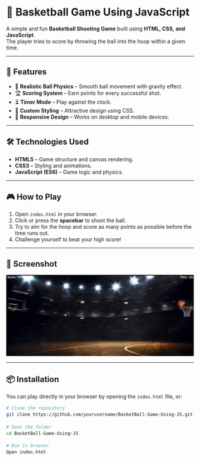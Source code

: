 # 🏀 Basketball Game Using JavaScript

A simple and fun **Basketball Shooting Game** built using **HTML, CSS, and JavaScript**.  
The player tries to score by throwing the ball into the hoop within a given time.

---

## 🚀 Features
- 🎯 **Realistic Ball Physics** – Smooth ball movement with gravity effect.
- 🏆 **Scoring System** – Earn points for every successful shot.
- ⏳ **Timer Mode** – Play against the clock.
- 🎨 **Custom Styling** – Attractive design using CSS.
- 📱 **Responsive Design** – Works on desktop and mobile devices.

---

## 🛠️ Technologies Used
- **HTML5** – Game structure and canvas rendering.
- **CSS3** – Styling and animations.
- **JavaScript (ES6)** – Game logic and physics.

---

## 🎮 How to Play
1. Open `index.html` in your browser.
2. Click or press the **spacebar** to shoot the ball.
3. Try to aim for the hoop and score as many points as possible before the time runs out.
4. Challenge yourself to beat your high score!

---

## 📸 Screenshot  
![Basketball Game Screenshot](assets/basketballSS.png)

---

## 📦 Installation
You can play directly in your browser by opening the `index.html` file, or:

```bash
# Clone the repository
git clone https://github.com/yourusername/BasketBall-Game-Using-JS.git

# Open the folder
cd BasketBall-Game-Using-JS

# Run in browser
Open index.html
